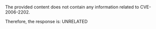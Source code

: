 The provided content does not contain any information related to CVE-2006-2202.

Therefore, the response is: UNRELATED
